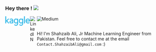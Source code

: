 ### Hey there ! <img src="https://media.giphy.com/media/hvRJCLFzcasrR4ia7z/giphy.gif" width="50px">

<div class="icons">
  <a href="https://kaggle.com/iamshahzaibali">
    <img align="left" alt="Kaggle" width="80px" src="https://raw.githubusercontent.com/realShahzaib/realshahzaib/main/Kaggle_logo.png" />
  </a>
  <a href="https://www.linkedin.com/in/realshahzaibali/">
    <img align="left" alt="LinkedIN" width="22px" src="https://raw.githubusercontent.com/peterthehan/peterthehan/master/assets/linkedin.svg" />
  </a>
  <a href="https://medium.com/@shahzaibalidev">
    <img align="left" alt="Medium" width="80" src="https://github.com/melanieshi0120/melanieshi0120/blob/master/medium.ico" />
  </a>
  <br />
</div>

<br />

Hi! I'm Shahzaib Ali, Jr Machine Learning Engineer from Pakistan. 
Feel free to contact me at the email `Contact.ShahzaibAli@gmail.com` :)


